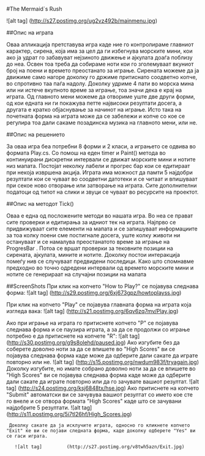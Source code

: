 #The Mermaid`s Rush 

![alt tag]         (http://s27.postimg.org/ug2vz492b/mainmenu.jpg)

##Опис на играта

Оваа апликација претставува игра каде ние го контролираме главниот карактер, сирена, која има за цел да ги избегнува морските мини, кои ако ја удрат го забавуват нејзиното движење и ајкулата доаѓа поблизу до неа.  Освен тоа треба да собираме ноти кои го зголемуваат вкуниот број на поени и времето преостанато за играње. Сирената можеме да ја движиме само нагоре доколку го држиме притиснато соодветно копче, во спротивно таа паѓа надолу. Доколку удриме 4 пати во морска мина или ни истече вкупното време за играње, тоа значи дека е крај на играта.  Од главното мени можеме да отвориме уште две други форми, од кои едната ни ги покажува петте највисоки резултати досега, а другата е кратко објаснување за начинот на играње. Исто така на почетната форма на играта може да се забележи и копче со кое се регулира тоа дали сакаме позадинска музика на главното мени, или не.
        
##Опис на решението
        
За оваа игра беа потребни 8 форми и 2 класи, а играњето се одвива во формата Play.cs. Со помош на еден timer и Paint() метода во континуирани дискретни интервали се движат морските мини и нотите низ мапата. Постојат неколку лабели и прогрес бар кои се едитираат при некоја извршена акција. Играта има можност да памти 5 најдобри резултати кои се чуваат во соодветни датотеки и се читаат и впишуваат при секое ново отворање или затворање на играта.  Сите дополнителни податоци од типот на слики и звуци се чуваат во ресурсите на проектот.  

##Опис на методот Tick()

Оваа е една од посложените методи во нашата игра. Во неа се прават сите проверки и едитирања за идниот тек на играта. Најпрво се придвижуваат сите елементи на мапата и се запишуваат информациите за тоа колку поени сме постигнале досега, уште колку животи ни остануваат и се намалува преостанатото време за играње на ProgresBar . Потоа се вршат проверки за тековните позиции на сирената, ајкулата, мините и нотите. Доколку постои интеракција помеѓу нив се случуваат предвидени последици. Како што спомнавме предходно во точно одредени интервали од времето морските мини и нотите се генерираат на случајни позиции на мапата

    
##ScreenShots
При клик на копчето "How to Play?" се појавува следнава форма:
 ![alt tag]         (http://s29.postimg.org/6xj673gpz/howtoplayss.jpg)
 
При клик на копчето "Play" се појавува главната форма на играта која изгледа вака:
 ![alt tag]         (http://s21.postimg.org/6qv6zq7mv/Play.jpg)
 
 Ако при играње на играта го притиснете копчето "P" се појавува следнава форма и се паузира играта, а за да се продолжи со играње потребно е да притиснете на копчете "R":
   ![alt tag]         (http://s30.postimg.org/g9s8olehd/paused.jpg)
   Ако изгубите без да соберете доволно ноти за да се впишете во "High Scores" ви се појавува следнава форма каде може да одберите дали сакате да играте повторно или не.
    ![alt tag]         (http://s15.postimg.org/nwdum983f/tryagain.jpg)
    Доколку изгубите, но имате собрано доволно ноти за да се впишете во "High Scores" ви се појавува следнава форма каде може да одберите дали сакате да играте повторно или да го зачувате вашиот резултат.
     ![alt tag]         (http://s24.postimg.org/ksj6848tx/hse.jpg)
      Ако притиснете на копчето "Submit" автоматски ви се зачувува вашиот резултат со името кое сте го внеле и се отвора формата "High Scores" каде што се зачувани најдобрите 5 резултати.
      ![alt tag]         (http://s11.postimg.org/5i7tl26hf/High_Scores.jpg)
      
     Доколку сакате да ја исклучите играта, односно го кликнете копчето "Exit" ќе ви се појави следната форма, каде доколку одберете "Yes" ви се гаси играта.
     
       ![alt tag]         (http://s27.postimg.org/v8twh5azn/Exit.jpg)
 
 
 
 
 
 
